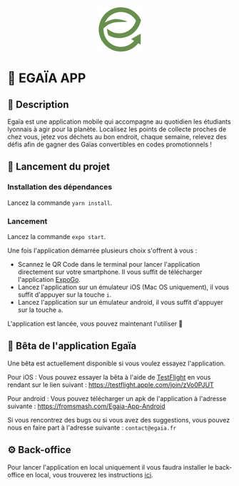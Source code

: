 <p align="center"><a href="https://egaia.fr" target="_blank"><img src="./assets/img/logo-egaia.png" width="100"></a></p>

# 🌱 EGAÏA APP

## 📄 Description

Egaïa est une application mobile qui accompagne au quotidien
les étudiants lyonnais à agir pour la planète.
Localisez les points de collecte proches de chez vous,
jetez vos déchets au bon endroit, chaque semaine,
relevez des défis afin de gagner des Gaïas
convertibles en codes promotionnels !

## 🔋 Lancement du projet

### Installation des dépendances

Lancez la commande `yarn install`.

### Lancement

Lancez la commande `expo start`.

Une fois l'application démarrée plusieurs choix s'offrent à vous :

- Scannez le QR Code dans le terminal pour lancer l'application directement sur votre smartphone. Il vous suffit de télécharger l'application [ExpoGo](https://expo.dev/client).
- Lancez l'application sur un émulateur iOS (Mac OS uniquement), il vous suffit d'appuyer sur la touche `i`.
- Lancez l'application sur un émulateur android, il vous suffit d'appuyer sur la touche `a`.

L'application est lancée, vous pouvez maintenant l'utiliser 🎉

## 🧪 Bêta de l'application Egaïa

Une bêta est actuellement disponible si vous voulez essayez l'application.

Pour iOS : Vous pouvez essayer la bêta à l'aide de [TestFlight](https://apps.apple.com/fr/app/testflight/id899247664) en vous rendant sur le lien suivant : https://testflight.apple.com/join/zVo0PJUT

Pour android : Vous pouvez télécharger un apk de l'application à l'adresse suivante : https://fromsmash.com/Egaia-App-Android

Si vous rencontrez des bugs ou si vous avez des suggestions, vous pouvez nous en faire part à l'adresse suivante : `contact@egaia.fr`

## ⚙️ Back-office

Pour lancer l'application en local uniquement il vous faudra installer le back-office en local, vous trouverez les instructions [ici](https://github.com/egaia/egaia-manager).
